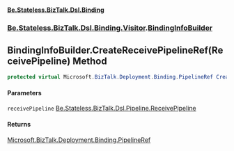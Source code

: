 #### [Be.Stateless.BizTalk.Dsl.Binding](README.md 'README')
### [Be.Stateless.BizTalk.Dsl.Binding.Visitor](Be.Stateless.BizTalk.Dsl.Binding.Visitor.md 'Be.Stateless.BizTalk.Dsl.Binding.Visitor').[BindingInfoBuilder](BindingInfoBuilder.md 'Be.Stateless.BizTalk.Dsl.Binding.Visitor.BindingInfoBuilder')

## BindingInfoBuilder.CreateReceivePipelineRef(ReceivePipeline) Method

```csharp
protected virtual Microsoft.BizTalk.Deployment.Binding.PipelineRef CreateReceivePipelineRef(Be.Stateless.BizTalk.Dsl.Pipeline.ReceivePipeline receivePipeline);
```
#### Parameters

<a name='Be.Stateless.BizTalk.Dsl.Binding.Visitor.BindingInfoBuilder.CreateReceivePipelineRef(Be.Stateless.BizTalk.Dsl.Pipeline.ReceivePipeline).receivePipeline'></a>

`receivePipeline` [Be.Stateless.BizTalk.Dsl.Pipeline.ReceivePipeline](https://docs.microsoft.com/en-us/dotnet/api/Be.Stateless.BizTalk.Dsl.Pipeline.ReceivePipeline 'Be.Stateless.BizTalk.Dsl.Pipeline.ReceivePipeline')

#### Returns
[Microsoft.BizTalk.Deployment.Binding.PipelineRef](https://docs.microsoft.com/en-us/dotnet/api/Microsoft.BizTalk.Deployment.Binding.PipelineRef 'Microsoft.BizTalk.Deployment.Binding.PipelineRef')